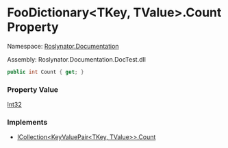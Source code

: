 # FooDictionary\<TKey, TValue>\.Count Property

Namespace: [Roslynator.Documentation](../../README.md)

Assembly: Roslynator\.Documentation\.DocTest\.dll

```csharp
public int Count { get; }
```

### Property Value

[Int32](https://docs.microsoft.com/en-us/dotnet/api/system.int32)

### Implements

* [ICollection\<KeyValuePair\<TKey, TValue>>.Count](https://docs.microsoft.com/en-us/dotnet/api/system.collections.generic.icollection-1.count)

